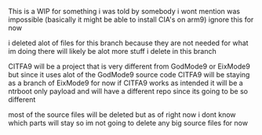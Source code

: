This is a WIP for something i was told by somebody i wont mention was impossible
(basically it might be able to install CIA's on arm9)
ignore this for now

i deleted alot of files for this branch because they are not needed for what im doing
there will likely be alot more stuff i delete in this branch

CITFA9 will be a project that is very different from GodMode9 or EixMode9 but since it uses alot of the GodMode9 source code CITFA9 will be staying as a branch of EixMode9 for now
if CITFA9 works as intended it will be a ntrboot only payload and will have a different repo since its going to be so different

most of the source files will be deleted but as of right now i dont know which parts will stay so im not going to delete any big source files for now
